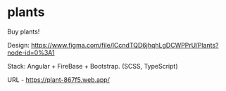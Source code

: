 # plants
Buy plants! 

Design: https://www.figma.com/file/lCcndTQD6jhqhLgDCWPPrU/Plants?node-id=0%3A1

Stack: Angular + FireBase + Bootstrap. (SCSS, TypeScript) 
 
URL - https://plant-867f5.web.app/
